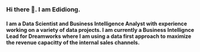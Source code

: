 ### Hi there 👋. I am Edidiong.
#### I am a Data Scientist and Business Intelligence Analyst with experience working on a variety of data projects. I am currently a Business Intellignce Lead for Dreamworks where I am using a data first approach to maximize the revenue capacitty of the internal sales channels.
<!--
**EdidiongEsu/EdidiongEsu** is a ✨ _special_ ✨ repository because its `README.md` (this file) appears on your GitHub profile.

Here are some ideas to get you started:

- 🔭 I’m currently working on ...
- 🌱 I’m currently learning ...
- 👯 I’m looking to collaborate on ...
- 🤔 I’m looking for help with ...
- 💬 Ask me about ...
- 📫 How to reach me: ...
- 😄 Pronouns: ...
- ⚡ Fun fact: ...
-->
